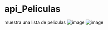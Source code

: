 # api_Peliculas
muestra una lista de peliculas
![image](https://github.com/jhojanespinal/api_Peliculas/assets/125676314/3f446a15-4f0d-4050-8e5a-f691f8643dc1)
![image](https://github.com/jhojanespinal/api_Peliculas/assets/125676314/b8912db2-217f-4793-abb5-dfb61e524ca5)
